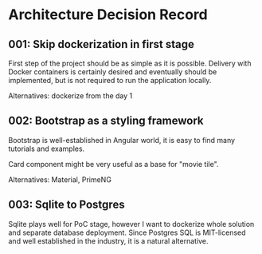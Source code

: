 # Architecture Decision Record

## 001: Skip dockerization in first stage

First step of the project should be as simple as it is possible. Delivery with Docker containers is certainly desired and eventually should be implemented, but is not required to run the application locally.

Alternatives: dockerize from the day 1

## 002: Bootstrap as a styling framework

Bootstrap is well-established in Angular world, it is easy to find many tutorials and examples.

Card component might be very useful as a base for "movie tile".

Alternatives: Material, PrimeNG

## 003: Sqlite to Postgres

Sqlite plays well for PoC stage, however I want to dockerize whole solution and separate database deployment. Since Postgres SQL is MIT-licensed and well established in the industry, it is a natural alternative.
